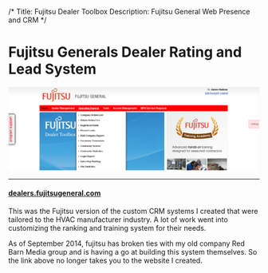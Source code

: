 /*
Title: Fujitsu Dealer Toolbox
Description: Fujitsu General Web Presence and CRM
*/

# Fujitsu Generals Dealer Rating and Lead System

<div>
	<img class="img-responsive img-rounded" src="/files/fujitsugeneral.png" />
</div>

***

<div>
	<h4 class="content"><a href="http://dealers.fujitsugeneral.com" >dealers.fujitsugeneral.com</a></h4>
</div>

This was the Fujitsu version of the custom CRM systems I created that were
tailored to the HVAC manufacturer industry. A lot of work went into customizing 
the ranking and training system for their needs.

As of September 2014, fujitsu has broken ties with my old company Red Barn Media group and is having a go at building this system themselves. So the link above no longer takes you to the website I created.
